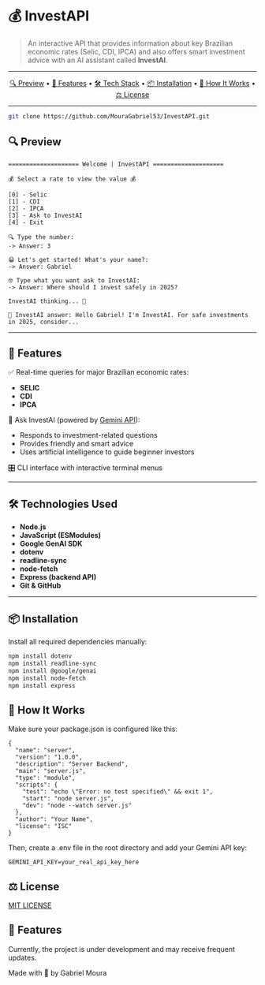 # 💰 InvestAPI

> An interactive API that provides information about key Brazilian economic rates (Selic, CDI, IPCA) and also offers smart investment advice with an AI assistant called **InvestAI**.

---

<p align="center">
  <a href="#-preview">🔍 Preview</a> •
  <a href="#-features">🚀 Features</a> •
  <a href="#-technologies-used">🛠️ Tech Stack</a> •
  <a href="#-installation">📦 Installation</a> •
  <a href="#-how-it-works">📖 How It Works</a> •
  <a href="#-license">⚖️ License</a>
</p>

---

```bash
git clone https://github.com/MouraGabriel53/InvestAPI.git
```

## 🔍 Preview

```CMD
==================== Welcome | InvestAPI ====================

💰 Select a rate to view the value 💰

[0] - Selic
[1] - CDI
[2] - IPCA
[3] - Ask to InvestAI
[4] - Exit

🔍 Type the number:
-> Answer: 3

😁 Let's get started! What's your name?:
-> Answer: Gabriel

🤓 Type what you want ask to InvestAI:
-> Answer: Where should I invest safely in 2025?

InvestAI thinking... 🤔

🤖 InvestAI answer: Hello Gabriel! I'm InvestAI. For safe investments in 2025, consider...

```

---

## 🚀 Features

✅ Real-time queries for major Brazilian economic rates:

- **SELIC**
- **CDI**
- **IPCA**

🤖 Ask InvestAI (powered by [Gemini API](https://ai.google.dev/)):

- Responds to investment-related questions
- Provides friendly and smart advice
- Uses artificial intelligence to guide beginner investors

🎛️ CLI interface with interactive terminal menus

---

## 🛠️ Technologies Used

- **Node.js**
- **JavaScript (ESModules)**
- **Google GenAI SDK**
- **dotenv**
- **readline-sync**
- **node-fetch**
- **Express (backend API)**
- **Git & GitHub**

---

## 📦 Installation

Install all required dependencies manually:

```bash
npm install dotenv
npm install readline-sync
npm install @google/genai
npm install node-fetch
npm install express
```

## 📖 How It Works

Make sure your package.json is configured like this:

```
{
  "name": "server",
  "version": "1.0.0",
  "description": "Server Backend",
  "main": "server.js",
  "type": "module",
  "scripts": {
    "test": "echo \"Error: no test specified\" && exit 1",
    "start": "node server.js",
    "dev": "node --watch server.js"
  },
  "author": "Your Name",
  "license": "ISC"
}

```
Then, create a .env file in the root directory and add your Gemini API key:

```
GEMINI_API_KEY=your_real_api_key_here
```

## ⚖️ License
[MIT LICENSE](LICENCE)

## 🚧 Features
Currently, the project is under development and may receive frequent updates.

Made with 💚 by Gabriel Moura